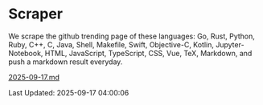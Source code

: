 # Scraper

We scrape the github trending page of these languages: Go, Rust, Python, Ruby, C++, C, Java, Shell, Makefile, Swift, Objective-C, Kotlin, Jupyter-Notebook, HTML, JavaScript, TypeScript, CSS, Vue, TeX, Markdown, and push a markdown result everyday.

[2025-09-17.md](https://github.com/yangwenmai/github-trending-backup/blob/master/2025-09-17.md)

Last Updated: 2025-09-17 04:00:06